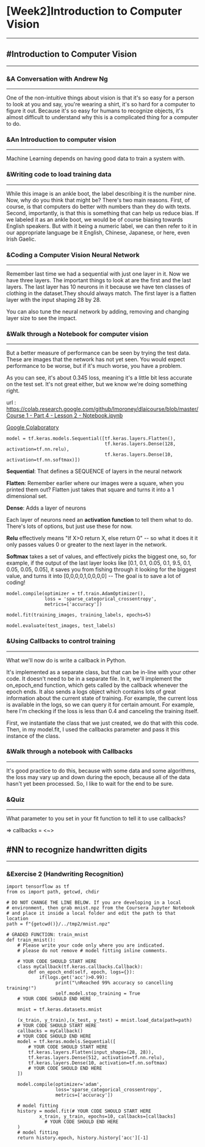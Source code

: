 # [Week2]Introduction to Computer Vision

---

## #Introduction to Computer Vision

---

### &A Conversation with Andrew Ng

---

One of the non-intuitive things about vision is that it's so easy for a person to look at you and say, you're wearing a shirt, it's so hard for a computer to figure it out. Because it's so easy for humans to recognize objects, it's almost difficult to understand why this is a complicated thing for a computer to do.

### &An Introduction to computer vision

---

Machine Learning depends on having good data to train a system with.

### &Writing code to load training data

---

While this image is an ankle boot, the label describing it is the number nine. Now, why do you think that might be? There's two main reasons. First, of course, is that computers do better with numbers than they do with texts. Second, importantly, is that this is something that can help us reduce bias. If we labeled it as an ankle boot, we would be of course biasing towards English speakers. But with it being a numeric label, we can then refer to it in our appropriate language be it English, Chinese, Japanese, or here, even Irish Gaelic.

### &Coding a Computer Vision Neural Network

---

Remember last time we had a sequential with just one layer in it. Now we have three layers. The important things to look at are the first and the last layers. The last layer has 10 neurons in it because we have ten classes of clothing in the dataset.They should always match. The first layer is a flatten layer with the input shaping 28 by 28.

You can also tune the neural network by adding, removing and changing layer size to see the impact.

### &Walk through a Notebook for computer vision

---

But a better measure of performance can be seen by trying the test data. These are images that the network has not yet seen. You would expect performance to be worse, but if it's much worse, you have a problem.

As you can see, it's about 0.345 loss, meaning it's a little bit less accurate on the test set. It's not great either, but we know we're doing something right.

url : [https://colab.research.google.com/github/lmoroney/dlaicourse/blob/master/Course 1 - Part 4 - Lesson 2 - Notebook.ipynb](https://colab.research.google.com/github/lmoroney/dlaicourse/blob/master/Course%201%20-%20Part%204%20-%20Lesson%202%20-%20Notebook.ipynb)

[Google Colaboratory](https://colab.research.google.com/github/lmoroney/dlaicourse/blob/master/Course%201%20-%20Part%204%20-%20Lesson%202%20-%20Notebook.ipynb)

    model = tf.keras.models.Sequential([tf.keras.layers.Flatten(), 
                                        tf.keras.layers.Dense(128, activation=tf.nn.relu), 
                                        tf.keras.layers.Dense(10, activation=tf.nn.softmax)])

**Sequential**: That defines a SEQUENCE of layers in the neural network

**Flatten**: Remember earlier where our images were a square, when you printed them out? Flatten just takes that square and turns it into a 1 dimensional set.

**Dense**: Adds a layer of neurons

Each layer of neurons need an **activation function** to tell them what to do. There's lots of options, but just use these for now.

**Relu** effectively means "If X>0 return X, else return 0" -- so what it does it it only passes values 0 or greater to the next layer in the network.

**Softmax** takes a set of values, and effectively picks the biggest one, so, for example, if the output of the last layer looks like [0.1, 0.1, 0.05, 0.1, 9.5, 0.1, 0.05, 0.05, 0.05], it saves you from fishing through it looking for the biggest value, and turns it into [0,0,0,0,1,0,0,0,0] -- The goal is to save a lot of coding!

    model.compile(optimizer = tf.train.AdamOptimizer(),
                  loss = 'sparse_categorical_crossentropy',
                  metrics=['accuracy'])
    
    model.fit(training_images, training_labels, epochs=5)
    
    model.evaluate(test_images, test_labels)

### &Using Callbacks to control training

---

What we'll now do is write a callback in Python.

It's implemented as a separate class, but that can be in-line with your other code. It doesn't need to be in a separate file. In it, we'll implement the on_epoch_end function, which gets called by the callback whenever the epoch ends. It also sends a logs object which contains lots of great information about the current state of training. For example, the current loss is available in the logs, so we can query it for certain amount. For example, here I'm checking if the loss is less than 0.4 and canceling the training itself.

First, we instantiate the class that we just created, we do that with this code. Then, in my model.fit, I used the callbacks parameter and pass it this instance of the class.

### &Walk through a notebook with Callbacks

---

It's good practice to do this, because with some data and some algorithms, the loss may vary up and down during the epoch, because all of the data hasn't yet been processed. So, I like to wait for the end to be sure.

### &Quiz

---

What parameter to you set in your fit function to tell it to use callbacks?

⇒ callbacks = <~>

## #NN to recognize handwritten digits

---

### &Exercise 2 (Handwriting Recognition)

    import tensorflow as tf
    from os import path, getcwd, chdir
    
    # DO NOT CHANGE THE LINE BELOW. If you are developing in a local
    # environment, then grab mnist.npz from the Coursera Jupyter Notebook
    # and place it inside a local folder and edit the path to that location
    path = f"{getcwd()}/../tmp2/mnist.npz"
    
    # GRADED FUNCTION: train_mnist
    def train_mnist():
        # Please write your code only where you are indicated.
        # please do not remove # model fitting inline comments.
    
        # YOUR CODE SHOULD START HERE
        class myCallback(tf.keras.callbacks.Callback):
            def on_epoch_end(self, epoch, logs={}):
                if(logs.get('acc')>0.99):
                      print("\nReached 99% accuracy so cancelling training!")
                      self.model.stop_training = True
        # YOUR CODE SHOULD END HERE
    
        mnist = tf.keras.datasets.mnist
    
        (x_train, y_train),(x_test, y_test) = mnist.load_data(path=path)
        # YOUR CODE SHOULD START HERE
        callbacks = myCallback()
        # YOUR CODE SHOULD END HERE
        model = tf.keras.models.Sequential([
            # YOUR CODE SHOULD START HERE
            tf.keras.layers.Flatten(input_shape=(28, 28)),
            tf.keras.layers.Dense(512, activation=tf.nn.relu),
            tf.keras.layers.Dense(10, activation=tf.nn.softmax)
            # YOUR CODE SHOULD END HERE
        ])
    
        model.compile(optimizer='adam',
                      loss='sparse_categorical_crossentropy',
                      metrics=['accuracy'])
        
        # model fitting
        history = model.fit(# YOUR CODE SHOULD START HERE
                x_train, y_train, epochs=10, callbacks=[callbacks]
                  # YOUR CODE SHOULD END HERE
        )
        # model fitting
        return history.epoch, history.history['acc'][-1]